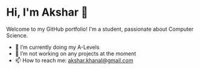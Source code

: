 # Hi, I'm Akshar 👋

Welcome to my GitHub portfolio! I'm a student, passionate about Computer Science.

- 🌱 I’m currently doing my A-Levels 
- 🔭 I’m not working on any projects at the moment
- 📫 How to reach me: akshar.khanal@gmail.com
